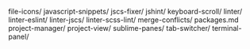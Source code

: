 file-icons/
javascript-snippets/
jscs-fixer/
jshint/
keyboard-scroll/
linter/
linter-eslint/
linter-jscs/
linter-scss-lint/
merge-conflicts/
packages.md
project-manager/
project-view/
sublime-panes/
tab-switcher/
terminal-panel/
